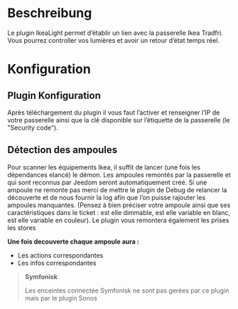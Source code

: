 # Beschreibung

Le plugin IkeaLight permet d’établir un lien avec la passerelle Ikea
Tradfri. Vous pourrez controller vos lumières et avoir un retour d’état
temps réel.

# Konfiguration

## Plugin Konfiguration

Après téléchargement du plugin il vous faut l’activer et renseigner l’IP
de votre passerelle ainsi que la clé disponible sur l’étiquette de la
passerelle (le "Security code").

## Détection des ampoules

Pour scanner les équipements Ikea, il suffit de lancer (une fois les dépendances
elancé) le démon. Les ampoules remontés par la
passerelle et qui sont reconnus par Jeedom seront automatiquement créé.
Si une ampoule ne remonte pas merci de mettre le plugin de Debug de
relancer la découverte et de nous fournir la log afin que l’on puisse
rajouter les ampoules manquantes. (Pensez à bien préciser votre ampoule
ainsi que ses caractéristiques dans le ticket : est elle dimmable, est
elle variable en blanc, est elle variable en couleur). Le plugin vous remontera également les prises les stores

**Une fois decouverte chaque ampoule aura :**

-   Les actions correspondantes
-   Les infos correspondantes

>**Symfonisk**
>
>Les enceintes connectée Symfonisk ne sont pas gerées par ce plugin mais par le plugin Sonos
